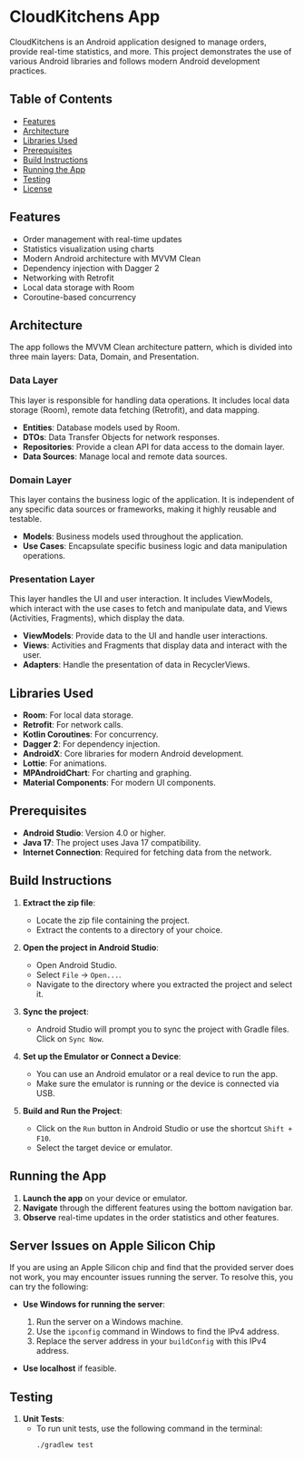 # CloudKitchens App

CloudKitchens is an Android application designed to manage orders, provide real-time statistics, and more. This project demonstrates the use of various Android libraries and follows modern Android development practices.

## Table of Contents

- [Features](#features)
- [Architecture](#architecture)
- [Libraries Used](#libraries-used)
- [Prerequisites](#prerequisites)
- [Build Instructions](#build-instructions)
- [Running the App](#running-the-app)
- [Testing](#testing)
- [License](#license)

## Features

- Order management with real-time updates
- Statistics visualization using charts
- Modern Android architecture with MVVM Clean
- Dependency injection with Dagger 2
- Networking with Retrofit
- Local data storage with Room
- Coroutine-based concurrency

## Architecture

The app follows the MVVM Clean architecture pattern, which is divided into three main layers: Data, Domain, and Presentation.

### Data Layer

This layer is responsible for handling data operations. It includes local data storage (Room), remote data fetching (Retrofit), and data mapping.

- **Entities**: Database models used by Room.
- **DTOs**: Data Transfer Objects for network responses.
- **Repositories**: Provide a clean API for data access to the domain layer.
- **Data Sources**: Manage local and remote data sources.

### Domain Layer

This layer contains the business logic of the application. It is independent of any specific data sources or frameworks, making it highly reusable and testable.

- **Models**: Business models used throughout the application.
- **Use Cases**: Encapsulate specific business logic and data manipulation operations.

### Presentation Layer

This layer handles the UI and user interaction. It includes ViewModels, which interact with the use cases to fetch and manipulate data, and Views (Activities, Fragments), which display the data.

- **ViewModels**: Provide data to the UI and handle user interactions.
- **Views**: Activities and Fragments that display data and interact with the user.
- **Adapters**: Handle the presentation of data in RecyclerViews.

## Libraries Used

- **Room**: For local data storage.
- **Retrofit**: For network calls.
- **Kotlin Coroutines**: For concurrency.
- **Dagger 2**: For dependency injection.
- **AndroidX**: Core libraries for modern Android development.
- **Lottie**: For animations.
- **MPAndroidChart**: For charting and graphing.
- **Material Components**: For modern UI components.

## Prerequisites

- **Android Studio**: Version 4.0 or higher.
- **Java 17**: The project uses Java 17 compatibility.
- **Internet Connection**: Required for fetching data from the network.

## Build Instructions

1. **Extract the zip file**:
   - Locate the zip file containing the project.
   - Extract the contents to a directory of your choice.

2. **Open the project in Android Studio**:
   - Open Android Studio.
   - Select `File` -> `Open...`.
   - Navigate to the directory where you extracted the project and select it.

3. **Sync the project**:
   - Android Studio will prompt you to sync the project with Gradle files. Click on `Sync Now`.

4. **Set up the Emulator or Connect a Device**:
   - You can use an Android emulator or a real device to run the app.
   - Make sure the emulator is running or the device is connected via USB.

5. **Build and Run the Project**:
   - Click on the `Run` button in Android Studio or use the shortcut `Shift + F10`.
   - Select the target device or emulator.

## Running the App

1. **Launch the app** on your device or emulator.
2. **Navigate** through the different features using the bottom navigation bar.
3. **Observe** real-time updates in the order statistics and other features.

## Server Issues on Apple Silicon Chip

If you are using an Apple Silicon chip and find that the provided server does not work, you may encounter issues running the server. To resolve this, you can try the following:

- **Use Windows for running the server**:
   1. Run the server on a Windows machine.
   2. Use the `ipconfig` command in Windows to find the IPv4 address.
   3. Replace the server address in your `buildConfig` with this IPv4 address.

- **Use localhost** if feasible.

## Testing

1. **Unit Tests**:
   - To run unit tests, use the following command in the terminal:
     ```sh
     ./gradlew test
     ```

